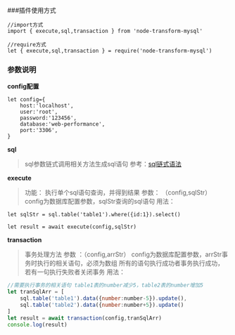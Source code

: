 ###插件使用方式

```
//import方式
import { execute,sql,transaction } from 'node-transform-mysql'

//require方式
let { execute,sql,transaction } = require('node-transform-mysql')
```


### 参数说明

**config配置**
```
let config={
    host:'localhost',
    user:'root',
    password:'123456',
    database:'web-performance',
    port:'3306',
}
```


**sql**
> sql参数链式调用相关方法生成sql语句
参考：[sql链式语法](/docs/README.md)


**execute**
> 功能： 执行单个sql语句查询，并得到结果
> 参数： （config,sqlStr） config为数据库配置参数，sqlStr查询的sql语句
用法：
```
let sqlStr = sql.table('table1').where({id:1}).select()

let result = await execute(config,sqlStr)

```


**transaction**
> 事务处理方法
> 参数 ：（config,arrStr） config为数据库配置参数，arrStr事务时执行的相关语句，必须为数组
> 所有的语句执行成功者事务执行成功，若有一句执行失败者关闭事务
用法：
```js
//需要执行事务的相关语句 table1表的number减少5，table2表的number增加5
let tranSqlArr = [
    sql.table('table1').data({number:number-5}).update(),
    sql.table('table2').data({number:number+5}).update()
]
let result = await transaction(config,tranSqlArr)
console.log(result) 

``` 








